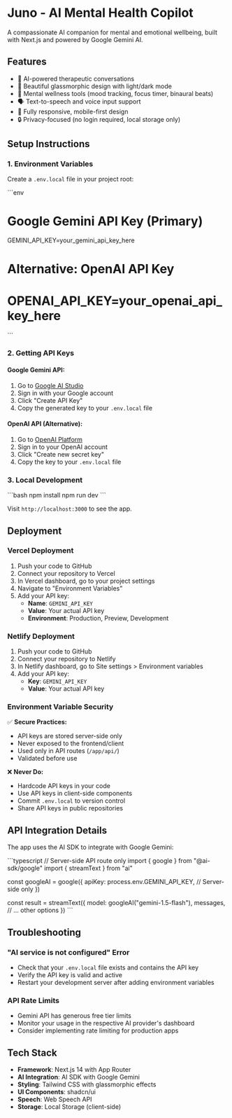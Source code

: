 # Juno - AI Mental Health Copilot

A compassionate AI companion for mental and emotional wellbeing, built with Next.js and powered by Google Gemini AI.

## Features

- 🤖 AI-powered therapeutic conversations
- 🎨 Beautiful glassmorphic design with light/dark mode
- 🧠 Mental wellness tools (mood tracking, focus timer, binaural beats)
- 🗣️ Text-to-speech and voice input support
- 📱 Fully responsive, mobile-first design
- 🔒 Privacy-focused (no login required, local storage only)

## Setup Instructions

### 1. Environment Variables

Create a `.env.local` file in your project root:

\`\`\`env
# Google Gemini API Key (Primary)
GEMINI_API_KEY=your_gemini_api_key_here

# Alternative: OpenAI API Key
# OPENAI_API_KEY=your_openai_api_key_here
\`\`\`

### 2. Getting API Keys

#### Google Gemini API:
1. Go to [Google AI Studio](https://makersuite.google.com/app/apikey)
2. Sign in with your Google account
3. Click "Create API Key"
4. Copy the generated key to your `.env.local` file

#### OpenAI API (Alternative):
1. Go to [OpenAI Platform](https://platform.openai.com/api-keys)
2. Sign in to your OpenAI account
3. Click "Create new secret key"
4. Copy the key to your `.env.local` file

### 3. Local Development

\`\`\`bash
npm install
npm run dev
\`\`\`

Visit `http://localhost:3000` to see the app.

## Deployment

### Vercel Deployment

1. Push your code to GitHub
2. Connect your repository to Vercel
3. In Vercel dashboard, go to your project settings
4. Navigate to "Environment Variables"
5. Add your API key:
   - **Name**: `GEMINI_API_KEY`
   - **Value**: Your actual API key
   - **Environment**: Production, Preview, Development

### Netlify Deployment

1. Push your code to GitHub
2. Connect your repository to Netlify
3. In Netlify dashboard, go to Site settings > Environment variables
4. Add your API key:
   - **Key**: `GEMINI_API_KEY`
   - **Value**: Your actual API key

### Environment Variable Security

✅ **Secure Practices:**
- API keys are stored server-side only
- Never exposed to the frontend/client
- Used only in API routes (`/app/api/`)
- Validated before use

❌ **Never Do:**
- Hardcode API keys in your code
- Use API keys in client-side components
- Commit `.env.local` to version control
- Share API keys in public repositories

## API Integration Details

The app uses the AI SDK to integrate with Google Gemini:

\`\`\`typescript
// Server-side API route only
import { google } from "@ai-sdk/google"
import { streamText } from "ai"

const googleAI = google({
  apiKey: process.env.GEMINI_API_KEY, // Server-side only
})

const result = streamText({
  model: googleAI("gemini-1.5-flash"),
  messages,
  // ... other options
})
\`\`\`

## Troubleshooting

### "AI service is not configured" Error
- Check that your `.env.local` file exists and contains the API key
- Verify the API key is valid and active
- Restart your development server after adding environment variables

### API Rate Limits
- Gemini API has generous free tier limits
- Monitor your usage in the respective AI provider's dashboard
- Consider implementing rate limiting for production apps

## Tech Stack

- **Framework**: Next.js 14 with App Router
- **AI Integration**: AI SDK with Google Gemini
- **Styling**: Tailwind CSS with glassmorphic effects
- **UI Components**: shadcn/ui
- **Speech**: Web Speech API
- **Storage**: Local Storage (client-side)
